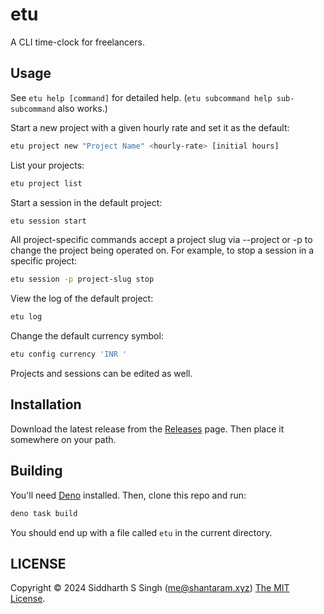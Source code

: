 # etu

A CLI time-clock for freelancers.

## Usage

See `etu help [command]` for detailed help.
(`etu subcommand help sub-subcommand` also works.)

Start a new project with a given hourly rate and set it as the default:

```sh
etu project new "Project Name" <hourly-rate> [initial hours]
```

List your projects:

```sh
etu project list
```

Start a session in the default project:

```sh
etu session start
```

All project-specific commands accept a project slug via --project or -p to
change the project being operated on. For example, to stop a session in a
specific project:

```sh
etu session -p project-slug stop
```

View the log of the default project:

```sh
etu log
```

Change the default currency symbol:

```sh
etu config currency 'INR '
```

Projects and sessions can be edited as well.

## Installation

Download the latest release from the [Releases](./releases/) page. Then place it somewhere on your path.

## Building

You'll need [Deno](https://deno.land) installed. Then, clone this repo and run:

```sh
deno task build
```

You should end up with a file called `etu` in the current directory.

## LICENSE

Copyright &copy; 2024 Siddharth S Singh (<me@shantaram.xyz>) [The MIT License](./LICENSE.md).
